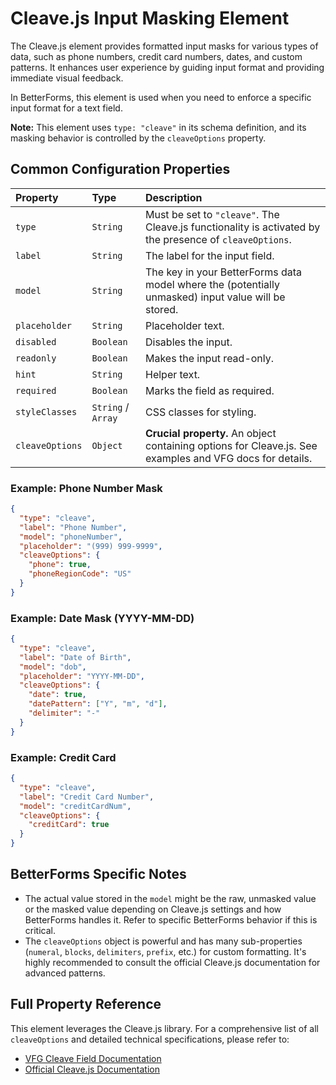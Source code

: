 # Cleave.js Input Masking Element

The Cleave.js element provides formatted input masks for various types of data, such as phone numbers, credit card numbers, dates, and custom patterns. It enhances user experience by guiding input format and providing immediate visual feedback.

In BetterForms, this element is used when you need to enforce a specific input format for a text field.

**Note:** This element uses `type: "cleave"` in its schema definition, and its masking behavior is controlled by the `cleaveOptions` property.

## Common Configuration Properties

| Property        | Type    | Description                                                                                              |
| :-------------- | :------ | :------------------------------------------------------------------------------------------------------- |
| `type`          | `String`| Must be set to `"cleave"`. The Cleave.js functionality is activated by the presence of `cleaveOptions`.        |
| `label`         | `String`| The label for the input field.                                                                           |
| `model`         | `String`| The key in your BetterForms data model where the (potentially unmasked) input value will be stored.        |
| `placeholder`   | `String`| Placeholder text.                                                                                        |
| `disabled`      | `Boolean`| Disables the input.                                                                                      |
| `readonly`      | `Boolean`| Makes the input read-only.                                                                               |
| `hint`          | `String`| Helper text.                                                                                             |
| `required`      | `Boolean`| Marks the field as required.                                                                               |
| `styleClasses`  | `String` / `Array` | CSS classes for styling.                                                                                 |
| `cleaveOptions` | `Object`| **Crucial property.** An object containing options for Cleave.js. See examples and VFG docs for details. |

### Example: Phone Number Mask

```json
{
  "type": "cleave",
  "label": "Phone Number",
  "model": "phoneNumber",
  "placeholder": "(999) 999-9999",
  "cleaveOptions": {
    "phone": true,
    "phoneRegionCode": "US"
  }
}
```

### Example: Date Mask (YYYY-MM-DD)

```json
{
  "type": "cleave",
  "label": "Date of Birth",
  "model": "dob",
  "placeholder": "YYYY-MM-DD",
  "cleaveOptions": {
    "date": true,
    "datePattern": ["Y", "m", "d"],
    "delimiter": "-"
  }
}
```

### Example: Credit Card

```json
{
  "type": "cleave",
  "label": "Credit Card Number",
  "model": "creditCardNum",
  "cleaveOptions": {
    "creditCard": true
  }
}
```

## BetterForms Specific Notes

*   The actual value stored in the `model` might be the raw, unmasked value or the masked value depending on Cleave.js settings and how BetterForms handles it. Refer to specific BetterForms behavior if this is critical.
*   The `cleaveOptions` object is powerful and has many sub-properties (`numeral`, `blocks`, `delimiters`, `prefix`, etc.) for custom formatting. It's highly recommended to consult the official Cleave.js documentation for advanced patterns.

## Full Property Reference

This element leverages the Cleave.js library. For a comprehensive list of all `cleaveOptions` and detailed technical specifications, please refer to:
*   [VFG Cleave Field Documentation](https://vue-generators.gitbook.io/vue-generators/fields/optional-fields/cleave)
*   [Official Cleave.js Documentation](https://nosir.github.io/cleave.js/) 
